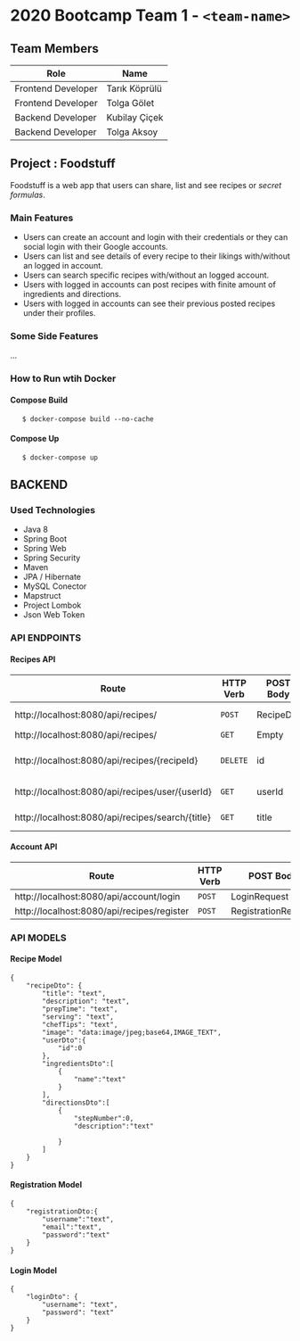 # 2020 Bootcamp Team 1 - `<team-name>`

## Team Members

| Role               | Name             |
|--------------------|------------------|
| Frontend Developer | Tarık Köprülü    |
| Frontend Developer | Tolga Gölet      |
| Backend Developer  | Kubilay Çiçek    |
| Backend Developer  | Tolga Aksoy      |

## Project : Foodstuff

Foodstuff is a web app that users can share, list and see recipes or *secret formulas*.

### Main Features

- Users can create an account and login with their credentials or they can social login with their Google accounts.
- Users can list and see details of every recipe to their likings with/without an logged in account.
- Users can search specific recipes with/without an logged account. 
- Users with logged in accounts can post recipes with finite amount of ingredients and directions.
- Users with logged in accounts can see their previous posted recipes under their profiles.

### Some Side Features
...

### How to Run wtih Docker
#### Compose Build
````
   $ docker-compose build --no-cache
````
#### Compose Up
````
   $ docker-compose up
````
## BACKEND
### Used Technologies
* Java 8
* Spring Boot
* Spring Web
* Spring Security
* Maven
* JPA / Hibernate
* MySQL Conector
* Mapstruct
* Project Lombok
* Json Web Token

### API ENDPOINTS
#### Recipes API
| Route  | HTTP Verb  |POST Body   |Description   |
|---|---|---|---|
| http://localhost:8080/api/recipes/  |`POST`   |  RecipeDto | Create Recipe
| http://localhost:8080/api/recipes/  |`GET`   |  Empty | Get All List
| http://localhost:8080/api/recipes/{recipeId} |`DELETE`   |  id | Delete Recipe by id  
| http://localhost:8080/api/recipes/user/{userId}  |`GET`   |  userId | Get List By UserId
| http://localhost:8080/api/recipes/search/{title}  |`GET`   |  title | Search List By Title

#### Account API
| Route  | HTTP Verb  |POST Body   |Description   |
|---|---|---|---|
| http://localhost:8080/api/account/login  |`POST`   |  LoginRequest | Login
| http://localhost:8080/api/recipes/register  |`POST`   |  RegistrationRequest | Register

### API MODELS

#### Recipe Model
````
{
    "recipeDto": {
        "title": "text",
        "description": "text",
        "prepTime": "text",
        "serving": "text",
        "chefTips": "text",
        "image": "data:image/jpeg;base64,IMAGE_TEXT",
        "userDto":{
            "id":0
        },
        "ingredientsDto":[
            {
                "name":"text"
            }
        ],
        "directionsDto":[
            {
                "stepNumber":0,
                "description":"text"

            }
        ]
    }
}
````
#### Registration Model
````
{
    "registrationDto:{
        "username":"text",
        "email":"text",
        "password":"text"
    }
}
````
#### Login Model
````
{
    "loginDto": {
        "username": "text",
        "password": "text"
    }
}
````

